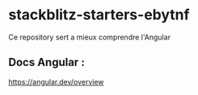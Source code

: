# stackblitz-starters-ebytnf

Ce repository sert a mieux comprendre l'Angular 
<br>
## Docs Angular : 

https://angular.dev/overview
 
 
